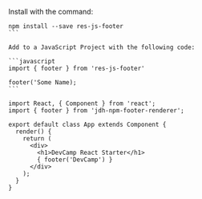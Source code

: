 Install with the command:

````
npm install --save res-js-footer
```

Add to a JavaScript Project with the following code:

```javascript
import { footer } from 'res-js-footer'

footer('Some Name);
```

import React, { Component } from 'react';
import { footer } from 'jdh-npm-footer-renderer';

export default class App extends Component {
  render() {
    return (
      <div>
        <h1>DevCamp React Starter</h1>
        { footer('DevCamp') }
      </div>
    );
  }
}